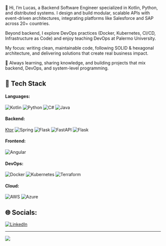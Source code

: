 👋 Hi, I’m Lucas, a Backend Software Engineer specialized in Kotlin, Python, and distributed systems.
I design and build modular, scalable APIs with event-driven architectures, integrating platforms like Salesforce and SAP across 20+ countries.

Beyond backend, I explore DevOps practices (Docker, Kubernetes, CI/CD, Infrastructure as Code) and enjoy teaching DevOps at Palermo University.

My focus: writing clean, maintainable code, following SOLID & hexagonal architecture, and delivering solutions that create real business impact.

🚀 Always learning, sharing knowledge, and building projects that mix backend, DevOps, and system-level programming.<br>


<!--## 📚 Teaching
- DevOps Professor at Palermo University
- Topics: Culture, Git, Docker, Kubernetes, CI/CD, Terraform, Security, Monitoring-->

## 🚀 Tech Stack
#### Languages: 
![Kotlin](https://img.shields.io/badge/Kotlin-B125EA?style=for-the-badge&logo=kotlin&logoColor=white) ![Python](https://img.shields.io/badge/python-3670A0?style=for-the-badge&logo=python&logoColor=ffdd54) ![C#](https://img.shields.io/badge/c%23-%23239120.svg?style=for-the-badge&logo=c-sharp&logoColor=white) ![Java](https://img.shields.io/badge/java-%23ED8B00.svg?style=for-the-badge&logo=openjdk&logoColor=white)
#### Backend: 
[Ktor](https://ktor.io/)  ![Spring](https://img.shields.io/badge/spring-%236DB33F.svg?style=for-the-badge&logo=spring&logoColor=white) ![Flask](https://img.shields.io/badge/flask-%23000.svg?style=for-the-badge&logo=flask&logoColor=white) ![FastAPI](https://img.shields.io/badge/FastAPI-005571?style=for-the-badge&logo=fastapi) ![Flask](https://img.shields.io/badge/flask-%23000.svg?style=for-the-badge&logo=flask&logoColor=white)
#### Frontend:
![Angular](https://img.shields.io/badge/angular-%23DD0031.svg?style=for-the-badge&logo=angular&logoColor=white)
#### DevOps: 
![Docker](https://img.shields.io/badge/docker-%230db7ed.svg?style=for-the-badge&logo=docker&logoColor=white) ![Kubernetes](https://img.shields.io/badge/kubernetes-%23326ce5.svg?style=for-the-badge&logo=kubernetes&logoColor=white) ![Terraform](https://img.shields.io/badge/terraform-%235835CC.svg?style=for-the-badge&logo=terraform&logoColor=white)
#### Cloud: 
![AWS](https://img.shields.io/badge/AWS-%23FF9900.svg?style=for-the-badge&logo=amazon-aws&logoColor=white) ![Azure](https://img.shields.io/badge/azure-%230072C6.svg?style=for-the-badge&logo=microsoftazure&logoColor=white)

<!--## 📊 GitHub Stats:
![](https://github-readme-stats.vercel.app/api?username=lucasbonanni&theme=tokyonight&hide_border=false&include_all_commits=false&count_private=false)![](https://github-readme-streak-stats.herokuapp.com/?user=lucasbonanni&theme=tokyonight&hide_border=false)<br/> -->

## 🌐 Socials:
[![LinkedIn](https://img.shields.io/badge/LinkedIn-%230077B5.svg?logo=linkedin&logoColor=white)](https://linkedin.com/in/lucasbonanni/) 



---
[![](https://visitcount.itsvg.in/api?id=lucasbonanni&icon=0&color=0)](https://visitcount.itsvg.in)

<!-- Proudly created with GPRM ( https://gprm.itsvg.in ) -->
